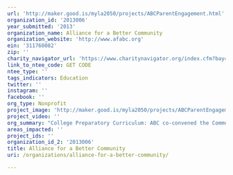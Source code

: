 ```yaml
---
url: 'http://maker.good.is/myla2050/projects/ABCParentEngagement.html'
organization_id: '2013006'
year_submitted: '2013'
organization_name: Alliance for a Better Community
organization_website: 'http://www.afabc.org'
ein: '311760082'
zip: ''
charity_navigator_url: 'https://www.charitynavigator.org/index.cfm?bay=search.profile&ein=311760082'
link_to_ntee_code: GET CODE
ntee_type: ''
tags_indicators: Education
twitter: ''
instagram: ''
facebook: ''
org_type: Nonprofit
project_image: 'http://maker.good.is/myla2050/projects/ABCParentEngagement.html'
project_video: ''
org_summary: "College Preparatory Curriculum: ABC co-convened the Communities for Educational Equity, a network of more than 20 organizations that mobilized thousands of parents, students, and stakeholders to advocate for LAUSD to adopt a policy that provides the A-G college preparatory curriculum to all students. The policy was adopted in 2005.\n \n \n \n \n \n Pilot Schools and Zones of Choice: In response to the poor academic outcomes produced at local schools, ABC incited and supported the District in its efforts to bring new, innovative models of learning to Mid-City, Belmont-area students. Today, these students are provided school choice through a novel program called the Belmont Zone of Choice. Incoming 9th grade students choose among 19 career-themed options housed within four campuses.\n \n \n \n \n \n Linked Learning: ABC is committed to developing high quality college and career education opportunities via the Linked Learning approach to instruction. Efforts include the successful passage of LAUSDs Linked Learning Resolution and the authoring of The Bottom-Up Approach: How Youth & Parent Organizing Strengthen Linked Learning Pathways to Both College and Career. ABC is also an evaluator for the Linked Learning Statewide Certification Review Team. \n \n \n   \n \n \n Afterschool Programs: ABC authored the report, â€œMaximizing After School Opportunities for English Learnersâ€\x9D which outlined policy recommendations for improving the academic outcomes of ELs through after school programs. As a result of the report, then Assembly member Torlakson authored AB 2178 which allows after school program operators to obtain student academic data from school districts in order to improve programming and service delivery to students and Governor Schwarzenegger signed AB 2178 into law. \n \n \n \n \n \n Donâ€™t Hold Us Back Coalition: ABC was a leading member of this partnership comprised of a group of civil rights, parent and community organizations that believe every child deserves a quality public school education that prepares them for college and 21st century careers.. Our key demands to the LAUSD and the local teachers union included lifting the cap on teacher-led school structures; providing multiple measure evaluations to teachers; and assigning teachers to schools based on student need and not \"must-place\" hiring practices. As the spokesperson for the coalition, ABC used its platform in interviews with every major LA Spanish and English language newspaper and local media outlets, to describe how together, 100 parents and community members were mobilized, 26 organizations signed on to our efforts, close to 1,000 signed our petition, and as a result LAUSD-UTLA passed the Local Schools Stabilization and Empowerment Initiative of 2011. Since the coalitionâ€™s efforts wrapped up in December 2011, ABC shared its efforts with teacher groups, community organizations, parent groups and researchers nationwide to promote the replication of this type of effort."
areas_impacted: ''
project_ids: ''
organization_id_2: '2013006'
title: Alliance for a Better Community
uri: /organizations/alliance-for-a-better-community/

---
```

